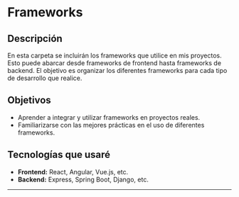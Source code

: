 # Frameworks

## Descripción
En esta carpeta se incluirán los frameworks que utilice en mis proyectos. Esto puede abarcar desde frameworks de frontend hasta frameworks de backend. El objetivo es organizar los diferentes frameworks para cada tipo de desarrollo que realice.

## Objetivos
- Aprender a integrar y utilizar frameworks en proyectos reales.
- Familiarizarse con las mejores prácticas en el uso de diferentes frameworks.

## Tecnologías que usaré
- **Frontend:** React, Angular, Vue.js, etc.
- **Backend:** Express, Spring Boot, Django, etc.

---
